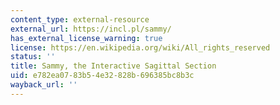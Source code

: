 ```yaml
---
content_type: external-resource
external_url: https://incl.pl/sammy/
has_external_license_warning: true
license: https://en.wikipedia.org/wiki/All_rights_reserved
status: ''
title: Sammy, the Interactive Sagittal Section
uid: e782ea07-83b5-4e32-828b-696385bc8b3c
wayback_url: ''
---
```

